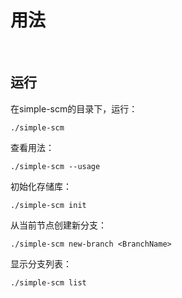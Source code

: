 # 用法

&nbsp;

## 运行

在simple-scm的目录下，运行：

```
./simple-scm
```

查看用法：

```
./simple-scm --usage
```

初始化存储库：

```
./simple-scm init
```

从当前节点创建新分支：

```
./simple-scm new-branch <BranchName>
```

显示分支列表：

```
./simple-scm list
```



